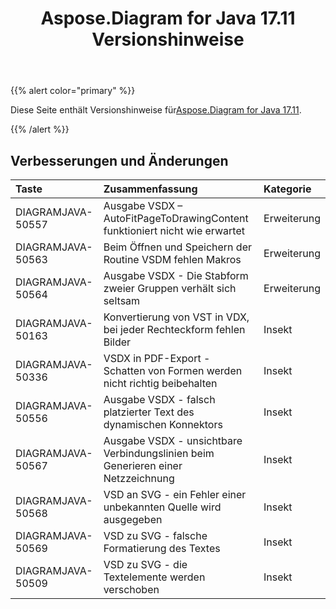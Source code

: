 ﻿---
title: Aspose.Diagram for Java 17.11 Versionshinweise
type: docs
weight: 20
url: /de/java/aspose-diagram-for-java-17-11-release-notes/
---
{{% alert color="primary" %}} 

 Diese Seite enthält Versionshinweise für[Aspose.Diagram for Java 17.11](https://docs.aspose.com/diagram/java/aspose-diagram-for-java-17-11-release-notes/).

{{% /alert %}} 
## **Verbesserungen und Änderungen**

|**Taste**|**Zusammenfassung**|**Kategorie**|
|:- |:- |:- |
|DIAGRAMJAVA-50557|Ausgabe VSDX – AutoFitPageToDrawingContent funktioniert nicht wie erwartet|Erweiterung|
|DIAGRAMJAVA-50563|Beim Öffnen und Speichern der Routine VSDM fehlen Makros|Erweiterung|
|DIAGRAMJAVA-50564|Ausgabe VSDX - Die Stabform zweier Gruppen verhält sich seltsam|Erweiterung|
|DIAGRAMJAVA-50163|Konvertierung von VST in VDX, bei jeder Rechteckform fehlen Bilder|Insekt|
|DIAGRAMJAVA-50336|VSDX in PDF-Export - Schatten von Formen werden nicht richtig beibehalten|Insekt|
|DIAGRAMJAVA-50556|Ausgabe VSDX - falsch platzierter Text des dynamischen Konnektors|Insekt|
|DIAGRAMJAVA-50567|Ausgabe VSDX - unsichtbare Verbindungslinien beim Generieren einer Netzzeichnung|Insekt|
|DIAGRAMJAVA-50568|VSD an SVG - ein Fehler einer unbekannten Quelle wird ausgegeben|Insekt|
|DIAGRAMJAVA-50569|VSD zu SVG - falsche Formatierung des Textes|Insekt|
|DIAGRAMJAVA-50509|VSD zu SVG - die Textelemente werden verschoben|Insekt|

